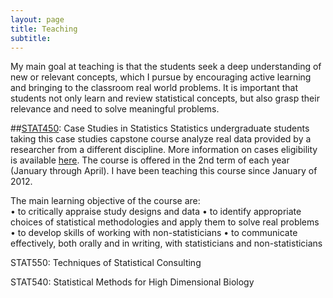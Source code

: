 ```yaml
---
layout: page
title: Teaching
subtitle: 
---
```


My main goal at teaching is that the students seek a deep understanding of new or relevant concepts, which I pursue by encouraging active learning and bringing to the classroom real world problems. It is important that students not only learn and review statistical concepts, but also grasp their relevance and need to solve meaningful problems.

##[STAT450](https://courses.students.ubc.ca/cs/main?pname=subjarea&tname=subjareas&req=3&dept=STAT&course=450): Case Studies in Statistics
Statistics undergraduate students taking this case studies capstone course analyze real data provided by a researcher from a different discipline. More information on cases eligibility is available [here](https://www.stat.ubc.ca/how-can-you-get-help-your-data). The course is offered in the 2nd term of each year (January through April). I have been teaching this course since January of 2012.

The main learning objective of the course are:  
•	to critically appraise study designs and data
•	to identify appropriate choices of statistical methodologies and apply them to solve real problems
•	to develop skills of working with non-statisticians
•	to communicate effectively, both orally and in writing, with statisticians and non-statisticians

 
STAT550: Techniques of Statistical Consulting

STAT540: Statistical Methods for High Dimensional Biology